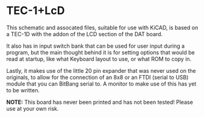 <h1>TEC-1+LcD</h1>

This schematic and assocated files, suitable for use with KiCAD, is based on a TEC-1D with the addon of the LCD section of the DAT board.

It also has in input switch bank that can be used for user input during a program, but the main thought behind it is for setting options that would be read at startup, like what Keyboard layout to use, or what ROM to copy in.

Lastly, it makes use of the little 20 pin expander that was never used on the originals, to allow for the connection of an 8x8 or an FTDI (serial to USB) module that you can BitBang serial to.  A monitor to make use of this has yet to be written.

<b>NOTE:</b> This board has never been printed and has not been tested!  Please use at your own risk.
